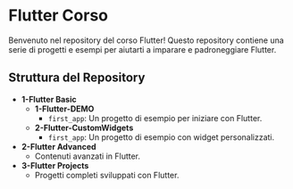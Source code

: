 # Flutter Corso

Benvenuto nel repository del corso Flutter! Questo repository contiene una serie di progetti e esempi per aiutarti a imparare e padroneggiare Flutter.

## Struttura del Repository

- **1-Flutter Basic**
  - **1-Flutter-DEMO**
    - `first_app`: Un progetto di esempio per iniziare con Flutter.
  - **2-Flutter-CustomWidgets**
    - `first_app`: Un progetto di esempio con widget personalizzati.
- **2-Flutter Advanced**
  - Contenuti avanzati in Flutter.
- **3-Flutter Projects**
  - Progetti completi sviluppati con Flutter.
